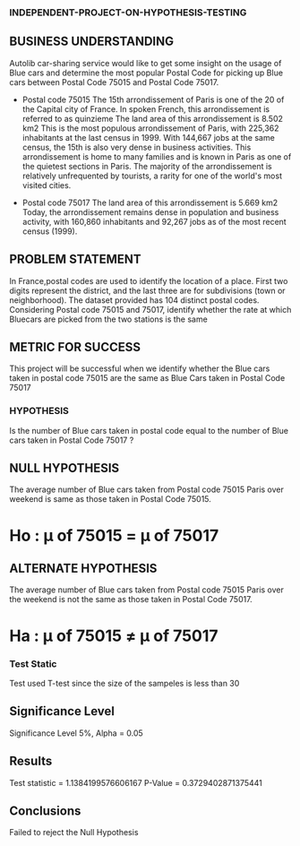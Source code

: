 ### INDEPENDENT-PROJECT-ON-HYPOTHESIS-TESTING
## BUSINESS UNDERSTANDING 
Autolib car-sharing service would like to get some insight on the usage of Blue cars and determine the most popular Postal Code for picking up Blue cars between Postal Code 75015 and Postal Code 75017.

* Postal code 75015 The 15th arrondissement of Paris is one of the 20 of the Capital city of France. In spoken French, this arrondissement is referred to as quinzieme The land area of this arrondissement is 8.502 km2 This is the most populous arrondissement of Paris, with 225,362 inhabitants at the last census in 1999. With 144,667 jobs at the same census, the 15th is also very dense in business activities. This arrondissement is home to many families and is known in Paris as one of the quietest sections in Paris. The majority of the arrondissement is relatively unfrequented by tourists, a rarity for one of the world's most visited cities.

* Postal code 75017 The land area of this arrondissement is 5.669 km2 Today, the arrondissement remains dense in population and business activity, with 160,860 inhabitants and 92,267 jobs as of the most recent census (1999).

## PROBLEM STATEMENT 
In France,postal codes are used to identify the location of a place. First two digits represent the district, and the last three are for subdivisions (town or neighborhood). The dataset provided has 104 distinct postal codes. Considering Postal code 75015 and 75017, identify whether the rate at which Bluecars are picked from the two stations is the same

## METRIC FOR SUCCESS 
This project will be successful when we identify whether the Blue cars taken in postal code 75015 are the same as Blue Cars taken in Postal Code 75017

### HYPOTHESIS
Is the number of Blue cars taken in postal code equal to the number of Blue cars taken in Postal Code 75017 ?

## NULL HYPOTHESIS 
The average number of Blue cars taken from Postal code 75015 Paris over weekend is same as those taken in Postal Code 75015. 
# Ho : μ of 75015 = μ of 75017 

## ALTERNATE HYPOTHESIS 
The average number of Blue cars taken from Postal code 75015 Paris over the weekend is not the same as those taken in Postal Code 75017.
# Ha : μ of 75015 ≠ μ of 75017

### Test Static
Test used T-test since the size of the sampeles is less than 30

## Significance Level 
Significance Level 5%, Alpha = 0.05

## Results
Test statistic = 1.1384199576606167 P-Value = 0.3729402871375441

## Conclusions 
Failed to reject the Null Hypothesis